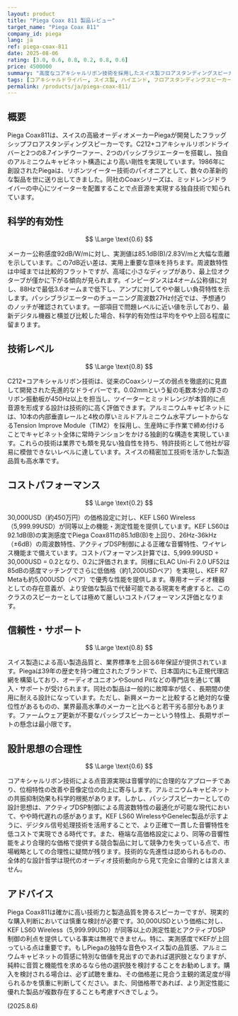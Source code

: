 ```yaml
---
layout: product
title: "Piega Coax 811 製品レビュー"
target_name: "Piega Coax 811"
company_id: piega
lang: ja
ref: piega-coax-811
date: 2025-08-06
rating: [3.0, 0.6, 0.8, 0.2, 0.8, 0.6]
price: 4500000
summary: "高度なコアキシャルリボン技術を採用したスイス製フロアスタンディングスピーカー。優秀な技術力と信頼性を持つが、同等性能を大幅に安価で実現する競合製品の存在により、コストパフォーマンスに重大な課題を抱える。"
tags: [コアキシャルドライバー, スイス製, ハイエンド, フロアスタンディングスピーカー, リボンツイーター]
permalink: /products/ja/piega-coax-811/
---
```

## 概要

Piega Coax811は、スイスの高級オーディオメーカーPiegaが開発したフラッグシップフロアスタンディングスピーカーです。C212+コアキシャルリボンドライバーと2つの8.7インチウーファー、2つのパッシブラジエーターを搭載し、独自のアルミニウムキャビネット構造により高い剛性を実現しています。1986年に創設されたPiegaは、リボンツイーター技術のパイオニアとして、数々の革新的な製品を世に送り出してきました。同社のCoaxシリーズは、ミッドレンジドライバーの中心にツイーターを配置することで点音源を実現する独自技術で知られています。

## 科学的有効性

$$ \Large \text{0.6} $$

メーカー公称感度92dB/W/mに対し、実測値は85.1dB(B)/2.83V/mと大幅な乖離を示しています。この7dB近い差は、実用上重要な意味を持ちます。周波数特性は中域までは比較的フラットですが、高域に小さなディップがあり、最上位オクターブが僅かに下がる傾向が見られます。インピーダンスは4オーム公称値に対し、88Hzで最低3.6オームまで低下し、アンプに対してやや厳しい負荷特性を示します。パッシブラジエーターのチューニング周波数27Hz付近では、予想通りのノッチが確認されています。一部項目で問題レベルに近い値を示しており、最新デジタル機器と横並び比較した場合、科学的有効性は平均をやや上回る程度に留まります。

## 技術レベル

$$ \Large \text{0.8} $$

C212+コアキシャルリボン技術は、従来のCoaxシリーズの弱点を徹底的に見直して開発された先進的なドライバーです。0.02mmという髪の毛数本分の厚さのリボン振動板が450Hz以上を担当し、ツイーターとミッドレンジが本質的に点音源を形成する設計は技術的に高く評価できます。アルミニウムキャビネットには、10本の内部垂直レールと4枚の厚いミルドアルミニウム水平プレートからなるTension Improve Module（TIM2）を採用し、生産時に手作業で締め付けることでキャビネット全体に常時テンションをかける独創的な構造を実現しています。これらの技術は業界でも類を見ない独自性を持ち、特許技術として他社が容易に模倣できないレベルに達しています。スイスの精密加工技術を活かした製造品質も高水準です。

## コストパフォーマンス

$$ \Large \text{0.2} $$

30,000USD（約450万円）の価格設定に対し、KEF LS60 Wireless（5,999.99USD）が同等以上の機能・測定性能を提供しています。KEF LS60は92.1dB(B)の実測感度でPiega Coax811の85.1dB(B)を上回り、26Hz-36kHz（±6dB）の周波数特性、アクティブDSP制御による正確な音響特性、ワイヤレス機能まで備えています。コストパフォーマンス計算では、5,999.99USD ÷ 30,000USD = 0.2となり、0.2に評価されます。同様にELAC Uni-Fi 2.0 UF52は85dBの感度マッチングでさらに低価格（約1,200USDペア）を実現し、KEF R7 Metaも約5,000USD（ペア）で優秀な性能を提供します。専用オーディオ機器としての存在意義が、より安価な製品で代替可能である現実を考慮すると、このクラスのスピーカーとしては極めて厳しいコストパフォーマンス評価となります。

## 信頼性・サポート

$$ \Large \text{0.8} $$

スイス製造による高い製造品質と、業界標準を上回る6年保証が提供されています。Piegaは39年の歴史を持つ確立されたブランドで、日本国内にも正規代理店網を構築しており、オーディオユニオンやSound Pitなどの専門店を通じて購入・サポートが受けられます。同社の製品は一般的に故障率が低く、長期間の使用に耐える設計になっています。ただし、新興メーカーと比較すると絶対的な優位性があるものの、業界最高水準のメーカーと比べると若干劣る部分もあります。ファームウェア更新が不要なパッシブスピーカーという特性上、長期サポートの懸念は最小限です。

## 設計思想の合理性

$$ \Large \text{0.6} $$

コアキシャルリボン技術による点音源実現は音響学的に合理的なアプローチであり、位相特性の改善や音像定位の向上に寄与します。アルミニウムキャビネットの共振抑制効果も科学的根拠があります。しかし、パッシブスピーカーとしての設計思想は、アクティブDSP制御による周波数特性の最適化が可能な現代において、やや時代遅れの感があります。KEF LS60 WirelessやGenelec製品が示すように、デジタル信号処理技術を活用することで、より正確で一貫した音響特性を低コストで実現できる時代です。また、極端な高価格設定により、同等の音響性能をより合理的な価格で提供する競合製品に対して競争力を失っている点で、市場戦略としての合理性に疑問が残ります。技術的な先進性は認められるものの、全体的な設計哲学は現代のオーディオ技術動向から見て完全に合理的とは言えません。

## アドバイス

Piega Coax811は確かに高い技術力と製造品質を誇るスピーカーですが、現実的な購入判断においては慎重な検討が必要です。30,000USDという価格に対し、KEF LS60 Wireless（5,999.99USD）が同等以上の測定性能とアクティブDSP制御の利点を提供している事実は無視できません。特に、実測感度でKEFが上回っている点は重要です。もしPiegaの独特な音色やスイス製の品質感、アルミニウムキャビネットの質感に特別な価値を見出すのであれば選択肢となりますが、純粋に音質と機能性を求めるなら他の選択肢を検討することをお勧めします。購入を検討される場合は、必ず試聴を重ね、その価格差に見合う主観的満足度が得られるかを慎重に判断してください。また、同価格帯であれば、より測定性能に優れた製品が複数存在することも考慮すべきでしょう。

(2025.8.6)
